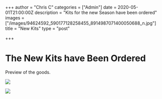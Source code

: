 +++
author = "Chris C"
categories = ["Admin"]
date = 2020-05-01T21:00:00Z
description = "Kits for the new Season have been ordered"
images = ["/images/94624592_590177128258455_8914987071400050688_n.jpg"]
title = "New Kits"
type = "post"

+++
# The New Kits have Been Ordered

Preview of the goods.

![](/images/94624592_590177128258455_8914987071400050688_n.jpg)

![](/images/94714434_2714640851995638_3597172609483014144_n.jpg)

